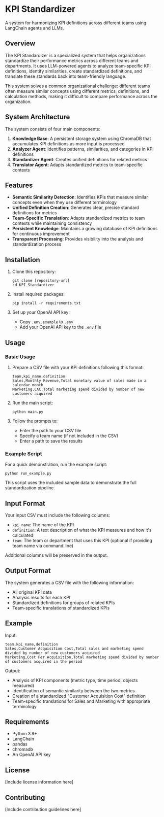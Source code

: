 # KPI Standardizer

A system for harmonizing KPI definitions across different teams using LangChain agents and LLMs.

## Overview

The KPI Standardizer is a specialized system that helps organizations standardize their performance metrics across different teams and departments. It uses LLM-powered agents to analyze team-specific KPI definitions, identify similarities, create standardized definitions, and translate these standards back into team-friendly language.

This system solves a common organizational challenge: different teams often measure similar concepts using different metrics, definitions, and calculation methods, making it difficult to compare performance across the organization.

## System Architecture

The system consists of four main components:

1. **Knowledge Base**: A persistent storage system using ChromaDB that accumulates KPI definitions as more input is processed
2. **Analyzer Agent**: Identifies patterns, similarities, and categories in KPI definitions
3. **Standardizer Agent**: Creates unified definitions for related metrics
4. **Translator Agent**: Adapts standardized metrics to team-specific contexts

## Features

- **Semantic Similarity Detection**: Identifies KPIs that measure similar concepts even when they use different terminology
- **Unified Definition Creation**: Generates clear, precise standard definitions for metrics
- **Team-Specific Translation**: Adapts standardized metrics to team contexts while maintaining consistency
- **Persistent Knowledge**: Maintains a growing database of KPI definitions for continuous improvement
- **Transparent Processing**: Provides visibility into the analysis and standardization process

## Installation

1. Clone this repository:
   ```
   git clone [repository-url]
   cd KPI_Standardizer
   ```

2. Install required packages:
   ```
   pip install -r requirements.txt
   ```

3. Set up your OpenAI API key:
   - Copy `.env.example` to `.env`
   - Add your OpenAI API key to the `.env` file

## Usage

### Basic Usage

1. Prepare a CSV file with your KPI definitions following this format:
   ```
   team,kpi_name,definition
   Sales,Monthly Revenue,Total monetary value of sales made in a calendar month
   Marketing,CAC,Total marketing spend divided by number of new customers acquired
   ```

2. Run the main script:
   ```
   python main.py
   ```

3. Follow the prompts to:
   - Enter the path to your CSV file
   - Specify a team name (if not included in the CSV)
   - Enter a path to save the results

### Example Script

For a quick demonstration, run the example script:
```
python run_example.py
```

This script uses the included sample data to demonstrate the full standardization pipeline.

## Input Format

Your input CSV must include the following columns:
- `kpi_name`: The name of the KPI
- `definition`: A text description of what the KPI measures and how it's calculated
- `team`: The team or department that uses this KPI (optional if providing team name via command line)

Additional columns will be preserved in the output.

## Output Format

The system generates a CSV file with the following information:
- All original KPI data
- Analysis results for each KPI
- Standardized definitions for groups of related KPIs
- Team-specific translations of standardized KPIs

## Example

Input:
```
team,kpi_name,definition
Sales,Customer Acquisition Cost,Total sales and marketing spend divided by number of new customers acquired
Marketing,Cost Per Acquisition,Total marketing spend divided by number of customers acquired in the period
```

Output:
- Analysis of KPI components (metric type, time period, objects measured)
- Identification of semantic similarity between the two metrics
- Creation of a standardized "Customer Acquisition Cost" definition
- Team-specific translations for Sales and Marketing with appropriate terminology

## Requirements

- Python 3.8+
- LangChain
- pandas
- chromadb
- An OpenAI API key

## License

[Include license information here]

## Contributing

[Include contribution guidelines here]